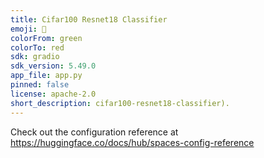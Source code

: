 ```yaml
---
title: Cifar100 Resnet18 Classifier
emoji: 🏃
colorFrom: green
colorTo: red
sdk: gradio
sdk_version: 5.49.0
app_file: app.py
pinned: false
license: apache-2.0
short_description: cifar100-resnet18-classifier).
---
```


Check out the configuration reference at https://huggingface.co/docs/hub/spaces-config-reference
